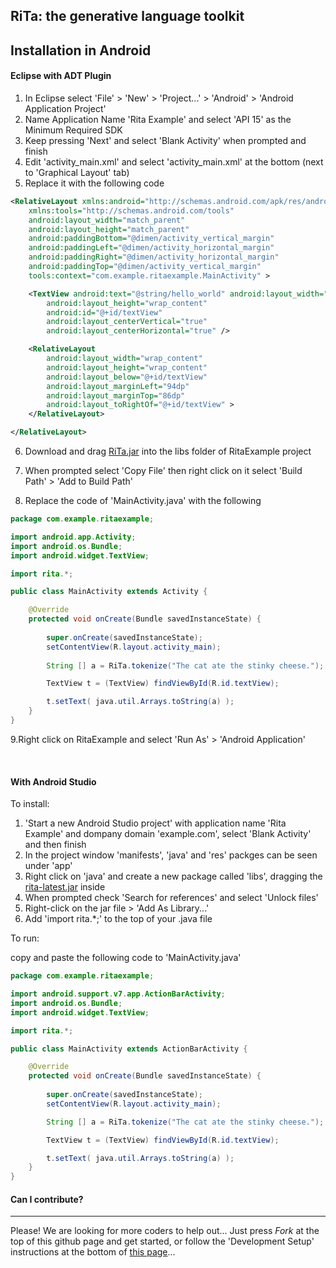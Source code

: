 
## RiTa: the generative language toolkit

Installation in Android
--------
#### Eclipse with ADT Plugin

1. In Eclipse select 'File' > 'New' > 'Project...' > 'Android' > 'Android Application Project'
2. Name Application Name 'Rita Example' and select 'API 15' as the Minimum Required SDK
3. Keep pressing 'Next' and select 'Blank Activity' when prompted and finish
4. Edit 'activity_main.xml' and select 'activity_main.xml' at the bottom (next to 'Graphical Layout' tab)
5. Replace it with the following code
```xml
<RelativeLayout xmlns:android="http://schemas.android.com/apk/res/android"
    xmlns:tools="http://schemas.android.com/tools"
    android:layout_width="match_parent"
    android:layout_height="match_parent"
    android:paddingBottom="@dimen/activity_vertical_margin"
    android:paddingLeft="@dimen/activity_horizontal_margin"
    android:paddingRight="@dimen/activity_horizontal_margin"
    android:paddingTop="@dimen/activity_vertical_margin"
    tools:context="com.example.ritaexample.MainActivity" >

    <TextView android:text="@string/hello_world" android:layout_width="wrap_content"
        android:layout_height="wrap_content"
        android:id="@+id/textView"
        android:layout_centerVertical="true"
        android:layout_centerHorizontal="true" />

    <RelativeLayout
        android:layout_width="wrap_content"
        android:layout_height="wrap_content"
        android:layout_below="@+id/textView"
        android:layout_marginLeft="94dp"
        android:layout_marginTop="86dp"
        android:layout_toRightOf="@+id/textView" >
    </RelativeLayout>

</RelativeLayout>
```

6. Download and drag [RiTa.jar](http://rednoise.org/rita/download/rita-latest.jar) into the libs folder of RitaExample project

7. When prompted select 'Copy File' then right click on it select 'Build Path' > 'Add to Build Path'

8. Replace the code of 'MainActivity.java' with the following
```java
package com.example.ritaexample;

import android.app.Activity;
import android.os.Bundle;
import android.widget.TextView;

import rita.*;

public class MainActivity extends Activity {

	@Override
	protected void onCreate(Bundle savedInstanceState) {
	
		super.onCreate(savedInstanceState);
		setContentView(R.layout.activity_main);
		
        String [] a = RiTa.tokenize("The cat ate the stinky cheese.");

        TextView t = (TextView) findViewById(R.id.textView);

        t.setText( java.util.Arrays.toString(a) );
	}
}
```
9.Right click on RitaExample and select 'Run As' > 'Android Application'

&nbsp;

#### With Android Studio 

To install:

1. 'Start a new Android Studio project' with application name 'Rita Example' and dompany domain 'example.com', select 'Blank Activity' and then finish
2. In the project window 'manifests', 'java' and 'res' packges can be seen under 'app'
3. Right click on 'java' and create a new package called 'libs', dragging the [rita-latest.jar](http://rednoise.org/rita/download/rita-latest.jar) inside
4. When prompted check 'Search for references' and select 'Unlock files'
5. Right-click on the jar file > 'Add As Library...'
6. Add 'import rita.*;' to the top of your .java file 

To run:

copy and paste the following code to 'MainActivity.java'
```java
package com.example.ritaexample;

import android.support.v7.app.ActionBarActivity;
import android.os.Bundle;
import android.widget.TextView;

import rita.*;

public class MainActivity extends ActionBarActivity {

    @Override
    protected void onCreate(Bundle savedInstanceState) {
    
        super.onCreate(savedInstanceState);
        setContentView(R.layout.activity_main);

        String [] a = RiTa.tokenize("The cat ate the stinky cheese.");

        TextView t = (TextView) findViewById(R.id.textView);

        t.setText( java.util.Arrays.toString(a) );
    }
}
```

#### Can I contribute?
--------
Please! We are looking for more coders to help out... Just press *Fork* at the top of this github page and get started, or follow the 'Development Setup' instructions at the bottom of [this page](https://github.com/dhowe/RiTa)... 


